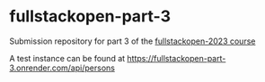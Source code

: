 # fullstackopen-part-3
Submission repository for part 3 of the [fullstackopen-2023 course](https://fullstackopen.com/en/)

A test instance can be found at https://fullstackopen-part-3.onrender.com/api/persons
